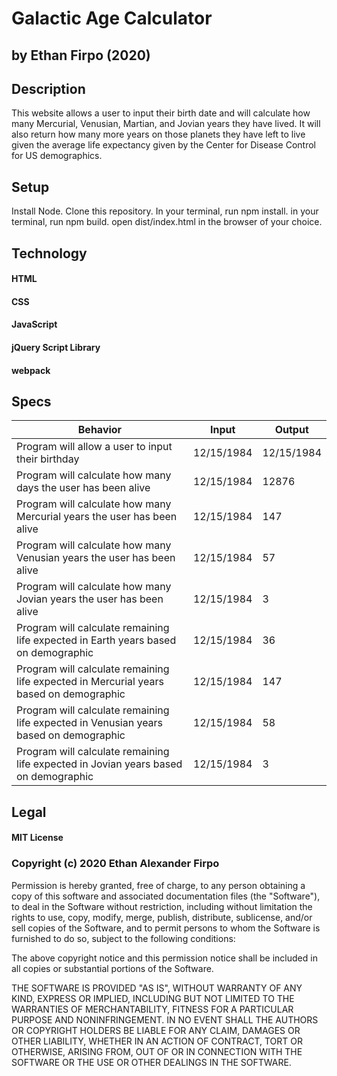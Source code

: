 # Galactic Age Calculator

## by Ethan Firpo (2020)

## Description

This website allows a user to input their birth date and will calculate how many Mercurial, Venusian, Martian, and Jovian years they have lived. It will also return how many more years on those planets they have left to live given the average life expectancy given by the Center for Disease Control for US demographics.

## Setup

Install Node.
Clone this repository.
In your terminal, run npm install.
in your terminal, run npm build.
open dist/index.html in the browser of your choice.

## Technology

#### HTML
#### CSS
#### JavaScript
#### jQuery Script Library
#### webpack

## Specs

|Behavior|Input|Output|
|-----|-----|-----|
|Program will allow a user to input their birthday|12/15/1984|12/15/1984|
|Program will calculate how many days the user has been alive|12/15/1984|12876|
|Program will calculate how many Mercurial years the user has been alive|12/15/1984|147|
|Program will calculate how many Venusian years the user has been alive|12/15/1984|57|
|Program will calculate how many Jovian years the user has been alive|12/15/1984|3|
|Program will calculate remaining life expected in Earth years based on demographic|12/15/1984|36|
|Program will calculate remaining life expected in Mercurial years based on demographic|12/15/1984|147|
|Program will calculate remaining life expected in Venusian years based on demographic|12/15/1984|58|
|Program will calculate remaining life expected in Jovian years based on demographic|12/15/1984|3|

## Legal

#### MIT License

### Copyright (c) 2020 Ethan Alexander Firpo

Permission is hereby granted, free of charge, to any person obtaining a copy
of this software and associated documentation files (the "Software"), to deal
in the Software without restriction, including without limitation the rights
to use, copy, modify, merge, publish, distribute, sublicense, and/or sell
copies of the Software, and to permit persons to whom the Software is
furnished to do so, subject to the following conditions:

The above copyright notice and this permission notice shall be included in all
copies or substantial portions of the Software.

THE SOFTWARE IS PROVIDED "AS IS", WITHOUT WARRANTY OF ANY KIND, EXPRESS OR
IMPLIED, INCLUDING BUT NOT LIMITED TO THE WARRANTIES OF MERCHANTABILITY,
FITNESS FOR A PARTICULAR PURPOSE AND NONINFRINGEMENT. IN NO EVENT SHALL THE
AUTHORS OR COPYRIGHT HOLDERS BE LIABLE FOR ANY CLAIM, DAMAGES OR OTHER
LIABILITY, WHETHER IN AN ACTION OF CONTRACT, TORT OR OTHERWISE, ARISING FROM,
OUT OF OR IN CONNECTION WITH THE SOFTWARE OR THE USE OR OTHER DEALINGS IN THE
SOFTWARE.
